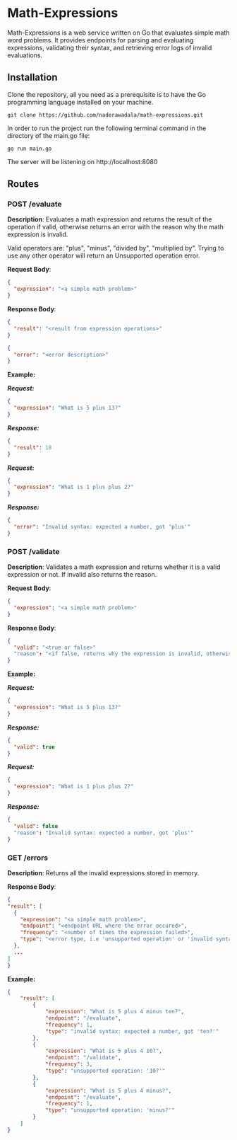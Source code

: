 # Math-Expressions

Math-Expressions is a web service written on Go that evaluates simple math word problems. It provides endpoints for parsing and evaluating expressions, validating their syntax, and retrieving error logs of invalid evaluations.

## Installation
Clone the repository, all you need as a prerequisite is to have the Go programming language installed on your machine.

```
git clone https://github.com/naderawadala/math-expressions.git
```

In order to run the project run the following terminal command in the directory of the main.go file:

```
go run main.go
```

The server will be listening on http://localhost:8080

## Routes

### POST /evaluate

**Description**: Evaluates a math expression and returns the result of the operation if valid, otherwise returns an error with the reason why the math expression is invalid.

Valid operators are: "plus", "minus", "divided by", "multiplied by". Trying to use any other operator will return an Unsupported operation error.

**Request Body**:

```json
{
  "expression": "<a simple math problem>"
}
```

**Response Body**:

```json
{
  "result": "<result from expression operations>"
}
```

```json
{
  "error": "<error description>"
}
```

**Example:**

***Request:***

```json
{
  "expression": "What is 5 plus 13?"
}
```

***Response:***

```json
{
  "result": 18
}
```

***Request:***

```json
{
  "expression": "What is 1 plus plus 2?"
}
```

***Response:***

```json
{
  "error": "Invalid syntax: expected a number, got 'plus'"
}
```

### POST /validate

**Description**: Validates a math expression and returns whether it is a valid expression or not. If invalid also returns the reason.

**Request Body**:

```json
{
  "expression": "<a simple math problem>"
}
```

**Response Body**:

```json
{
  "valid": "<true or false>"
  "reason": "<if false, returns why the expression is invalid, otherwise this does not get returned>"
}
```

**Example:**

***Request:***

```json
{
  "expression": "What is 5 plus 13?"
}
```

***Response:***

```json
{
  "valid": true
}
```

***Request:***

```json
{
  "expression": "What is 1 plus plus 2?"
}
```

***Response:***

```json
{
  "valid": false
  "reason": "Invalid syntax: expected a number, got 'plus'"
}
```

### GET /errors

**Description**: Returns all the invalid expressions stored in memory.

**Response Body**:

```json
{
"result": [
  {
    "expression": "<a simple math problem>",
    "endpoint": "<endpoint URL where the error occured>",
    "frequency": "<number of times the expression failed>",
    "type": "<error type, i.e 'unsupported operation' or 'invalid syntax'>"
  },
  ...
]
}
```

**Example:**
```json
{
    "result": [
        {
            "expression": "What is 5 plus 4 minus ten?",
            "endpoint": "/evaluate",
            "frequency": 1,
            "type": "invalid syntax: expected a number, got 'ten?'"
        },
        {
            "expression": "What is 5 plus 4 10?",
            "endpoint": "/validate",
            "frequency": 3,
            "type": "unsupported operation: '10?'"
        },
        {
            "expression": "What is 5 plus 4 minus?",
            "endpoint": "/evaluate",
            "frequency": 1,
            "type": "unsupported operation: 'minus?'"
        }
    ]
}
```